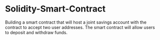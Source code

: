 # Solidity-Smart-Contract
Building a smart contract that will host a joint savings account with the contract to accept two user addresses. The smart contract will allow users to deposit and withdraw funds. 
